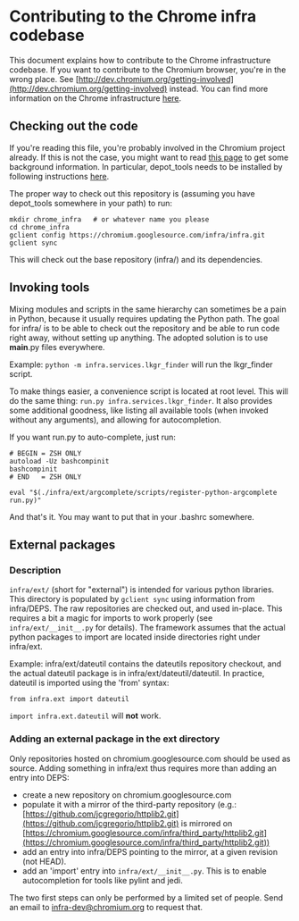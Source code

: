 Contributing to the Chrome infra codebase
=========================================

This document explains how to contribute to the Chrome infrastructure codebase.
If you want to contribute to the Chromium browser, you're in the wrong place.
See
[http://dev.chromium.org/getting-involved](http://dev.chromium.org/getting-involved)
instead. You can find more information on the Chrome infrastructure
[here](http://dev.chromium.org/infra).

Checking out the code
---------------------
If you're reading this file, you're probably involved in the Chromium project
already. If this is not the case, you might want to read
[this page](http://dev.chromium.org/developers/how-tos/get-the-code)
to get some background information. In particular, depot_tools needs to be
installed by following instructions
[here](http://dev.chromium.org/developers/how-tos/install-depot-tools).

The proper way to check out this repository is (assuming you have depot_tools
somewhere in your path) to run:

    mkdir chrome_infra   # or whatever name you please
    cd chrome_infra
    gclient config https://chromium.googlesource.com/infra/infra.git
    gclient sync

This will check out the base repository (infra/) and its dependencies.


Invoking tools
--------------

Mixing modules and scripts in the same hierarchy can sometimes be a pain in
Python, because it usually requires updating the Python path. The goal for
infra/ is to be able to check out the repository and be able to run code right
away, without setting up anything. The adopted solution is to use __main__.py
files everywhere.

Example: `python -m infra.services.lkgr_finder` will run the lkgr_finder script.

To make things easier, a convenience script is located at root level. This will
do the same thing: `run.py infra.services.lkgr_finder`. It also provides some
additional goodness, like listing all available tools (when invoked without any
arguments), and allowing for autocompletion.

If you want run.py to auto-complete, just run:

    # BEGIN = ZSH ONLY
    autoload -Uz bashcompinit
    bashcompinit
    # END   = ZSH ONLY

    eval "$(./infra/ext/argcomplete/scripts/register-python-argcomplete run.py)"

And that's it. You may want to put that in your .bashrc somewhere.


External packages
-----------------

### Description

`infra/ext/` (short for "external") is intended for various python libraries.
This directory is populated by `gclient sync` using information from infra/DEPS.
The raw repositories are checked out, and used in-place. This requires a bit a
magic for imports to work properly (see `infra/ext/__init__.py` for details).
The framework assumes that the actual python packages to import are located
inside directories right under infra/ext.

Example: infra/ext/dateutil contains the dateutils repository checkout, and the
actual dateutil package is in infra/ext/dateutil/dateutil. In practice, dateutil
is imported using the 'from' syntax:

    from infra.ext import dateutil

`import infra.ext.dateutil` will __not__ work.


### Adding an external package in the ext directory

Only repositories hosted on chromium.googlesource.com should be used as source.
Adding something in infra/ext thus requires more than adding an entry into DEPS:

- create a new repository on chromium.googlesource.com
- populate it with a mirror of the third-party repository (e.g.:
  [https://github.com/jcgregorio/httplib2.git](https://github.com/jcgregorio/httplib2.git)
  is mirrored on
  [https://chromium.googlesource.com/infra/third_party/httplib2.git](https://chromium.googlesource.com/infra/third_party/httplib2.git))
- add an entry into infra/DEPS pointing to the mirror, at a given revision
  (not HEAD).
- add an 'import' entry into `infra/ext/__init__.py`. This is to enable
  autocompletion for tools like pylint and jedi.

The two first steps can only be performed by a limited set of people. Send an
email to infra-dev@chromium.org to request that.

